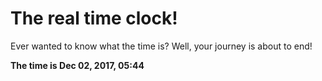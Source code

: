 # The real time clock!

Ever wanted to know what the time is? Well, your journey is about to end!

**The time is Dec 02, 2017, 05:44**